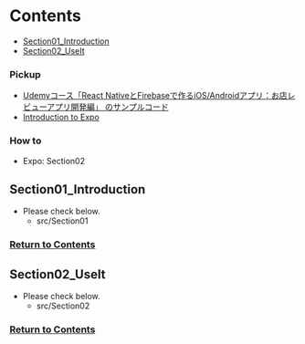 <a id = "contents">

# Contents

* [Section01_Introduction](#sec01)
* [Section02_UseIt](#sec02)

### Pickup
* [Udemyコース「React NativeとFirebaseで作るiOS/Androidアプリ：お店レビューアプリ開発編」 のサンプルコード](https://github.com/takahi5/shop-review)
* [Introduction to Expo](https://docs.expo.io/)

### How to
* Expo: Section02


<a id = "sec01">

## Section01_Introduction
* Please check below.
  * src/Section01

### [Return to Contents](#contents)


<a id = "sec02">

## Section02_UseIt
* Please check below.
  * src/Section02

### [Return to Contents](#contents)


